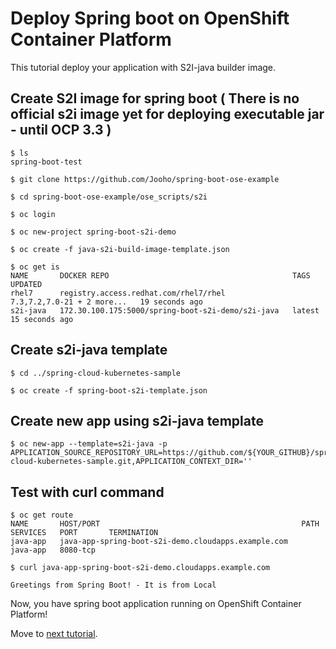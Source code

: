 # Deploy Spring boot on OpenShift Container Platform

This tutorial deploy your application with S2I-java builder image.

## Create S2I image for spring boot ( There is no official s2i image yet for deploying executable jar - until OCP 3.3 )


```
$ ls 
spring-boot-test  

$ git clone https://github.com/Jooho/spring-boot-ose-example

$ cd spring-boot-ose-example/ose_scripts/s2i

$ oc login 

$ oc new-project spring-boot-s2i-demo

$ oc create -f java-s2i-build-image-template.json

$ oc get is
NAME       DOCKER REPO                                         TAGS                         UPDATED
rhel7      registry.access.redhat.com/rhel7/rhel               7.3,7.2,7.0-21 + 2 more...   19 seconds ago
s2i-java   172.30.100.175:5000/spring-boot-s2i-demo/s2i-java   latest                       15 seconds ago
```

## Create s2i-java template
```
$ cd ../spring-cloud-kubernetes-sample

$ oc create -f spring-boot-s2i-template.json

```

## Create new app using s2i-java template 
```
$ oc new-app --template=s2i-java -p APPLICATION_SOURCE_REPOSITORY_URL=https://github.com/${YOUR_GITHUB}/spring-cloud-kubernetes-sample.git,APPLICATION_CONTEXT_DIR=''
```


## Test with curl command
```
$ oc get route
NAME       HOST/PORT                                             PATH      SERVICES   PORT       TERMINATION
java-app   java-app-spring-boot-s2i-demo.cloudapps.example.com             java-app   8080-tcp   

$ curl java-app-spring-boot-s2i-demo.cloudapps.example.com

Greetings from Spring Boot! - It is from Local
```


Now, you have spring boot application running on OpenShift Container Platform!

Move to [next tutorial](https://github.com/Jooho/spring-boot-ose-example/blob/master/docs/SPRING-TUTORIAL-4.md).

